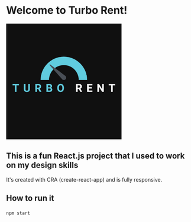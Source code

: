 # Welcome to Turbo Rent!

<img src="./src/images/turbo_rent.png" alt="Turbo Rent logo" height="312"/>

## This is a fun React.js project that I used to work on my design skills

It's created with CRA (create-react-app) and is fully responsive.

## How to run it

`npm start`
